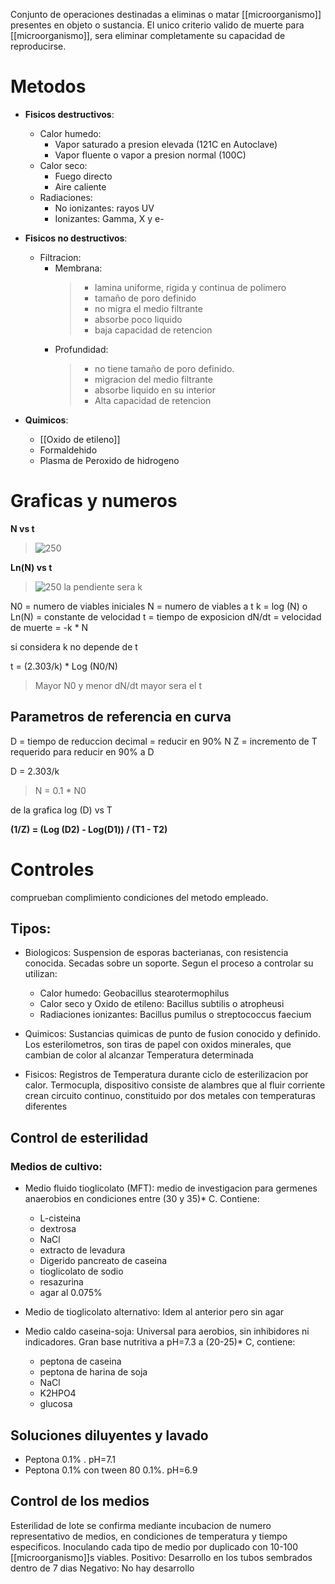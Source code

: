 Conjunto de operaciones destinadas a eliminas o matar [[microorganismo]] presentes en objeto o sustancia.
El unico criterio valido de muerte para [[microorganismo]], sera eliminar completamente su capacidad de reproducirse.

# Metodos

- **Fisicos destructivos**:

    - Calor humedo:
        - Vapor saturado a presion elevada (121C en Autoclave)
        - Vapor fluente o vapor a presion normal (100C)
    - Calor seco:
        - Fuego directo
        - Aire caliente
    - Radiaciones:
        - No ionizantes: rayos UV
        - Ionizantes: Gamma, X y e-

- **Fisicos no destructivos**:

    - Filtracion:
        - Membrana:
            > -   lamina uniforme, rigida y continua de polimero
            > -   tamaño de poro definido
            > -   no migra el medio filtrante
            > -   absorbe poco liquido
            > -   baja capacidad de retencion
        - Profundidad:
            > -   no tiene tamaño de poro definido.
            > -   migracion del medio filtrante
            > -   absorbe liquido en su interior
            > -   Alta capacidad de retencion

- **Quimicos**:
    - [[Oxido de etileno]]
    - Formaldehido
    - Plasma de Peroxido de hidrogeno

# Graficas y numeros

**N vs t**

> ![250](https://i.imgur.com/A4UWoBB.png)

**Ln(N) vs t**

> ![250](https://i.imgur.com/KkOiItN.png)
> la pendiente sera k

N0 = numero de viables iniciales
N = numero de viables a t
k = log (N) o Ln(N) = constante de velocidad
t = tiempo de exposicion
dN/dt = velocidad de muerte = -k \* N

si considera k no depende de t

t = (2.303/k) \* Log (N0/N)

> Mayor N0 y menor dN/dt mayor sera el t

## Parametros de referencia en curva

D = tiempo de reduccion decimal = reducir en 90% N
Z = incremento de T requerido para reducir en 90% a D

D = 2.303/k

> N = 0.1 \* N0

de la grafica log (D) vs T

**(1/Z) = (Log (D2) - Log(D1)) / (T1 - T2)**

# Controles

comprueban complimiento condiciones del metodo empleado.

## Tipos:

- Biologicos:
    Suspension de esporas bacterianas, con resistencia conocida. Secadas sobre un soporte. Segun el proceso a controlar su utilizan:

    - Calor humedo: Geobacillus stearotermophilus
    - Calor seco y Oxido de etileno: Bacillus subtilis o atropheusi
    - Radiaciones ionizantes: Bacillus pumilus o streptococcus faecium

- Quimicos:
    Sustancias quimicas de punto de fusion conocido y definido. Los esterilometros, son tiras de papel con oxidos minerales, que cambian de color al alcanzar Temperatura determinada

- Fisicos:
    Registros de Temperatura durante ciclo de esterilizacion por calor. Termocupla, dispositivo consiste de alambres que al fluir corriente crean circuito continuo, constituido por dos metales con temperaturas diferentes

## Control de esterilidad

### Medios de cultivo:

- Medio fluido tioglicolato (MFT): medio de investigacion para germenes anaerobios en condiciones entre (30 y 35)\* C. Contiene:

    - L-cisteina
    - dextrosa
    - NaCl
    - extracto de levadura
    - Digerido pancreato de caseina
    - tioglicolato de sodio
    - resazurina
    - agar al 0.075%

- Medio de tioglicolato alternativo: Idem al anterior pero sin agar

- Medio caldo caseina-soja: Universal para aerobios, sin inhibidores ni indicadores. Gran base nutritiva a pH=7.3 a (20-25)\* C, contiene:
    - peptona de caseina
    - peptona de harina de soja
    - NaCl
    - K2HPO4
    - glucosa

## Soluciones diluyentes y lavado

- Peptona 0.1% . pH=7.1
- Peptona 0.1% con tween 80 0.1%. pH=6.9

## Control de los medios

Esterilidad de lote se confirma mediante incubacion de numero representativo de medios, en condiciones de temperatura y tiempo especificos.
 Inoculando cada tipo de medio por duplicado con 10-100 [[microorganismo]]s viables.
 Positivo: Desarrollo en los tubos sembrados dentro de 7 dias
 Negativo: No hay desarrollo